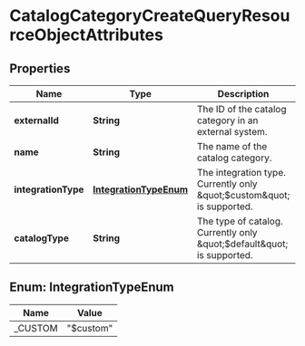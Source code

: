 # CatalogCategoryCreateQueryResourceObjectAttributes

## Properties
Name | Type | Description | Notes
------------ | ------------- | ------------- | -------------
**externalId** | **String** | The ID of the catalog category in an external system. | 
**name** | **String** | The name of the catalog category. | 
**integrationType** | [**IntegrationTypeEnum**](#IntegrationTypeEnum) | The integration type. Currently only \&quot;$custom\&quot; is supported. |  [optional]
**catalogType** | **String** | The type of catalog. Currently only \&quot;$default\&quot; is supported. |  [optional]

<a name="IntegrationTypeEnum"></a>
## Enum: IntegrationTypeEnum
Name | Value
---- | -----
_CUSTOM | &quot;$custom&quot;
